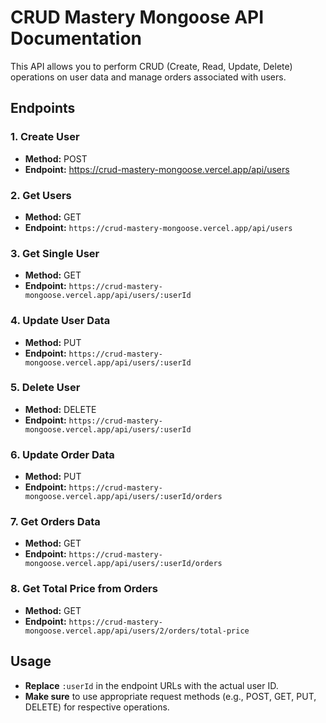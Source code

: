 # CRUD Mastery Mongoose API Documentation

This API allows you to perform CRUD (Create, Read, Update, Delete) operations on user data and manage orders associated with users.

## Endpoints

### 1. Create User

- **Method:** POST
- **Endpoint:** https://crud-mastery-mongoose.vercel.app/api/users

### 2. Get Users

- **Method:** GET
- **Endpoint:** `https://crud-mastery-mongoose.vercel.app/api/users`

### 3. Get Single User

- **Method:** GET
- **Endpoint:** `https://crud-mastery-mongoose.vercel.app/api/users/:userId`

### 4. Update User Data

- **Method:** PUT
- **Endpoint:** `https://crud-mastery-mongoose.vercel.app/api/users/:userId`

### 5. Delete User

- **Method:** DELETE
- **Endpoint:** `https://crud-mastery-mongoose.vercel.app/api/users/:userId`

### 6. Update Order Data

- **Method:** PUT
- **Endpoint:** `https://crud-mastery-mongoose.vercel.app/api/users/:userId/orders`

### 7. Get Orders Data

- **Method:** GET
- **Endpoint:** `https://crud-mastery-mongoose.vercel.app/api/users/:userId/orders`

### 8. Get Total Price from Orders

- **Method:** GET
- **Endpoint:** `https://crud-mastery-mongoose.vercel.app/api/users/2/orders/total-price`

## Usage

- **Replace** `:userId` in the endpoint URLs with the actual user ID.
- **Make sure** to use appropriate request methods (e.g., POST, GET, PUT, DELETE) for respective operations.
